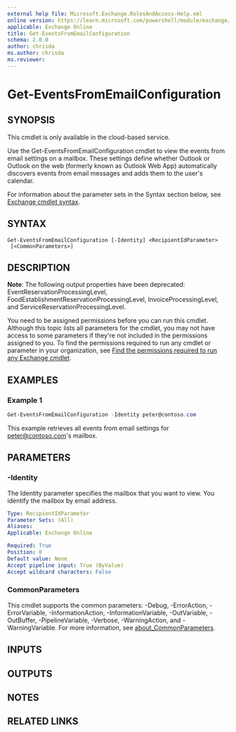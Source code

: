 ```yaml
---
external help file: Microsoft.Exchange.RolesAndAccess-Help.xml
online version: https://learn.microsoft.com/powershell/module/exchange/get-eventsfromemailconfiguration
applicable: Exchange Online
title: Get-EventsFromEmailConfiguration
schema: 2.0.0
author: chrisda
ms.author: chrisda
ms.reviewer:
---
```


# Get-EventsFromEmailConfiguration

## SYNOPSIS
This cmdlet is only available in the cloud-based service.

Use the Get-EventsFromEmailConfiguration cmdlet to view the events from email settings on a mailbox. These settings define whether Outlook or Outlook on the web (formerly known as Outlook Web App) automatically discovers events from email messages and adds them to the user's calendar.

For information about the parameter sets in the Syntax section below, see [Exchange cmdlet syntax](https://learn.microsoft.com/powershell/exchange/exchange-cmdlet-syntax).

## SYNTAX

```
Get-EventsFromEmailConfiguration [-Identity] <RecipientIdParameter>
 [<CommonParameters>]
```

## DESCRIPTION
**Note**: The following output properties have been deprecated: EventReservationProcessingLevel, FoodEstablishmentReservationProcessingLevel, InvoiceProcessingLevel, and ServiceReservationProcessingLevel.

You need to be assigned permissions before you can run this cmdlet. Although this topic lists all parameters for the cmdlet, you may not have access to some parameters if they're not included in the permissions assigned to you. To find the permissions required to run any cmdlet or parameter in your organization, see [Find the permissions required to run any Exchange cmdlet](https://learn.microsoft.com/powershell/exchange/find-exchange-cmdlet-permissions).

## EXAMPLES

### Example 1
```powershell
Get-EventsFromEmailConfiguration -Identity peter@contoso.com
```

This example retrieves all events from email settings for peter@contoso.com's mailbox.

## PARAMETERS

### -Identity
The Identity parameter specifies the mailbox that you want to view. You identify the mailbox by email address.

```yaml
Type: RecipientIdParameter
Parameter Sets: (All)
Aliases:
Applicable: Exchange Online

Required: True
Position: 0
Default value: None
Accept pipeline input: True (ByValue)
Accept wildcard characters: False
```

### CommonParameters
This cmdlet supports the common parameters: -Debug, -ErrorAction, -ErrorVariable, -InformationAction, -InformationVariable, -OutVariable, -OutBuffer, -PipelineVariable, -Verbose, -WarningAction, and -WarningVariable. For more information, see [about_CommonParameters](https://go.microsoft.com/fwlink/p/?LinkID=113216).

## INPUTS

## OUTPUTS

## NOTES

## RELATED LINKS
